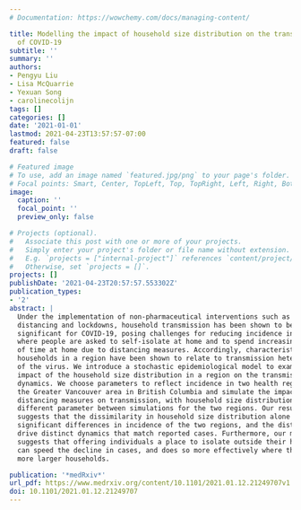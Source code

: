 ```yaml
---
# Documentation: https://wowchemy.com/docs/managing-content/

title: Modelling the impact of household size distribution on the transmission dynamics
  of COVID-19
subtitle: ''
summary: ''
authors:
- Pengyu Liu
- Lisa McQuarrie
- Yexuan Song
- carolinecolijn
tags: []
categories: []
date: '2021-01-01'
lastmod: 2021-04-23T13:57:57-07:00
featured: false
draft: false

# Featured image
# To use, add an image named `featured.jpg/png` to your page's folder.
# Focal points: Smart, Center, TopLeft, Top, TopRight, Left, Right, BottomLeft, Bottom, BottomRight.
image:
  caption: ''
  focal_point: ''
  preview_only: false

# Projects (optional).
#   Associate this post with one or more of your projects.
#   Simply enter your project's folder or file name without extension.
#   E.g. `projects = ["internal-project"]` references `content/project/deep-learning/index.md`.
#   Otherwise, set `projects = []`.
projects: []
publishDate: '2021-04-23T20:57:57.553302Z'
publication_types:
- '2'
abstract: |
  Under the implementation of non-pharmaceutical interventions such as social
  distancing and lockdowns, household transmission has been shown to be
  significant for COVID-19, posing challenges for reducing incidence in settings
  where people are asked to self-isolate at home and to spend increasing amounts
  of time at home due to distancing measures. Accordingly, characteristics of
  households in a region have been shown to relate to transmission heterogeneity
  of the virus. We introduce a stochastic epidemiological model to examine the
  impact of the household size distribution in a region on the transmission
  dynamics. We choose parameters to reflect incidence in two health regions of
  the Greater Vancouver area in British Columbia and simulate the impact of
  distancing measures on transmission, with household size distribution the only
  different parameter between simulations for the two regions. Our result
  suggests that the dissimilarity in household size distribution alone can cause
  significant differences in incidence of the two regions, and the distributions
  drive distinct dynamics that match reported cases. Furthermore, our model
  suggests that offering individuals a place to isolate outside their household
  can speed the decline in cases, and does so more effectively where there are
  more larger households.

publication: '*medRxiv*'
url_pdf: https://www.medrxiv.org/content/10.1101/2021.01.12.21249707v1.full.pdf
doi: 10.1101/2021.01.12.21249707
---
```

